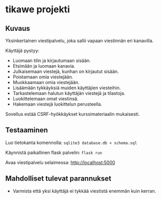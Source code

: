 # tikawe projekti

## Kuvaus

Yksinkertainen viestipalvelu, joka sallii vapaan viestinnän eri kanavilla.

Käyttäjä pystyy:

- Luomaan tilin ja kirjautumaan sisään.
- Etsimään ja luomaan kanavia.
- Julkaisemaan viestejä, kunhan on kirjautut sisään.
- Poistamaan omia viestejään.
- Muokkaamaan omia viestejään.
- Lisäämään tykkäyksiä muiden käyttäjien viesteihin.
- Tarkastelemaan halutun käyttäjän viestejä ja tilastoja.
- Luokittelemaan omat viestinsä.
- Hakemaan viestejä luokittelun perusteella.

Sovellus estää CSRF-hyökkäykset kurssimateriaalin mukaisesti.

## Testaaminen

Luo tietokanta komennolla: `sqlite3 database.db < schema.sql`

Käynnistä paikallinen flask palvelin: `flask run`

Avaa viestipalvelu selaimessa: [http://localhost:5000](http://localhost:5000)

## Mahdolliset tulevat parannukset
- Varmista että yksi käyttäjä ei tykkää viestistä enemmän kuin kerran.
